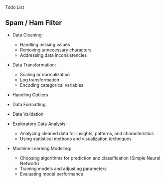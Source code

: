 Todo List

## Spam / Ham Filter

- Data Cleaning:
    - Handling missing values
    - Removing unnecessary characters
    - Addressing data inconsistencies

- Data Transformation:
    - Scaling or normalization
    - Log transformation
    - Encoding categorical variables

- Handling Outliers

- Data Formatting

- Data Validation

- Exploratory Data Analysis:
    - Analyzing cleaned data for insights, patterns, and characteristics
    - Using statistical methods and visualization techniques

- Machine Learning Modeling:
    - Choosing algorithms for prediction and classification (Simple Neural Network)
    - Training models and adjusting parameters
    - Evaluating model performance

